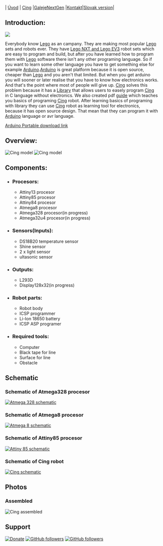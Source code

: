
| [Úvod](README-sk.md) | [Cing](README-cing.md)  |[GalejeNextGen](README-GNG.md) |[Kontakt](README-contact.md)|[Slovak version](README-sk.md)|








## Introduction:
<img src="Pictures/logo%20Cing.png">

Everybody know [Lego](https://www.lego.com/en-us/) as an campany. They are making most popular [Lego](https://www.lego.com/en-us/) sets and robots ever. They have <a href="https://www.lego.com/en-us/mindstorms">Lego NXT and Lego EV3</a> robot sets which are easy to program and build, but after you have learned how to program them with [Lego](https://www.lego.com/en-us/) software there isn't any other programing language. So  if you want to learn some other language you have to get something else for example [Arduino](https://www.arduino.cc/).[Arduino](https://www.arduino.cc/) is great platform because it is open source, cheaper than [Lego](https://www.lego.com/en-us/) and you aren't that limited. But when you get arduino you will sooner or later realise that you have to know how electronics works. And that's the point where most of people will give up. 
<a href="https://github.com/Galeje/Cing" target= "_blank">Cing</a> solves this problem because it has a <a href="https://github.com/Galeje/ing/tree/master/libraries" target= "_blank">Library</a> that allows users to easely program <a href="https://github.com/Galeje/Cing" target= "_blank">Cing</a> in C language without electronics. We also created pdf <a href="https://github.com/Galeje/Cing/blob/master/CINGtlac.pdf">guide</a>  which teaches you basics of programing <a href="https://github.com/Galeje/Cing" target= "_blank">Cing</a> robot. After learning basics of programing with library they can use <a href="https://github.com/Galeje/Cing" target= "_blank">Cing</a> robot as learning tool for electronics, because it has open source design. That mean that they can program it with [Arduino](https://www.arduino.cc/) language or avr language.

<a href="https://goo.gl/kuoLt5" target="_blank">Arduino Portable download link</a>

## Overview:
<img src="Pictures/Cing_digitalmodel1.png" alt="Cing model">
<img src="Pictures/Cing_digitalmodel2.png" alt="Cing model">

## Components:
 - ### Procesors:
   - Attiny13 procesor
   - Attiny85 procesor
   - Attiny84 procesor
   - Atmega8 procesor
   - Atmega328 procesor(in progress)
   - Atmega32u4 procesor(in progress)
 - ### Sensors(Inputs):
   - DS18B20 temperature sensor
   - Shine sensor
   - 2 x light sensor
   - ultasonic sensor
 - ### Outputs:
   - L293D
   - Display128x32(in progress)
 - ### Robot parts:
   - Robot body
   - ICSP programmer
   - Li-Ion 18650 battery
   - ICSP ASP programer
 - ### Required tools:
   - Computer
   - Black tape for line
   - Surface for line
   - Obstacle

## Schematic
### Schematic of Atmega328 procesor
<a href="https://github.com/Galeje/Cing/tree/master/Schematic"><img src="Pictures/Atmega328_Procesor.png" alt="Atmega 328 schematic"></a>
### Schematic of Atmega8 procesor
<a href="https://github.com/Galeje/Cing/tree/master/Schematic"><img src="Pictures/Atmega328_Procesor.png" alt="Atmega 8 schematic"></a>
### Schematic of Attiny85 procesor
<a href="https://github.com/Galeje/Cing/tree/master/Schematic"><img src="Pictures/Attiny85_Procesor.png" alt="Attiny 85 schematic"></a>
### Schematic of Cing robot
<a href="https://github.com/Galeje/Cing/tree/master/Schematic"><img src="Pictures/Cing_Schematic.png" alt="Cing schematic"></a>

## Photos
### Assembled
<img src="Pictures/Assembled_Cing.jpg" alt="Cing assembled">

## Support
[![Donate](https://img.shields.io/badge/paypal-donate-yellow.svg)](https://www.paypal.me/StanislavJochman)
[![GitHub followers](https://img.shields.io/github/followers/espadrine.svg?style=social&label=Follow)](https://github.com/StanislavJochman/ATTEMP)
[![GitHub followers](https://img.shields.io/github/followers/espadrine.svg?style=social&label=Follow)](https://github.com/Galeje/Cing)
